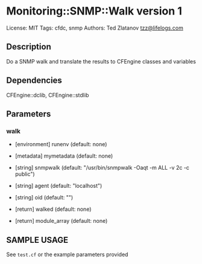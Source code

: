 # Monitoring::SNMP::Walk version 1

License: MIT
Tags: cfdc, snmp
Authors: Ted Zlatanov <tzz@lifelogs.com>

## Description
Do a SNMP walk and translate the results to CFEngine classes and variables

## Dependencies
CFEngine::dclib, CFEngine::stdlib

## Parameters
### walk
* [environment] runenv (default: none)

* [metadata] mymetadata (default: none)

* [string] snmpwalk (default: "/usr/bin/snmpwalk -Oaqt -m ALL -v 2c -c public")

* [string] agent (default: "localhost")

* [string] oid (default: "")

* [return] walked (default: none)

* [return] module_array (default: none)


## SAMPLE USAGE
See `test.cf` or the example parameters provided

